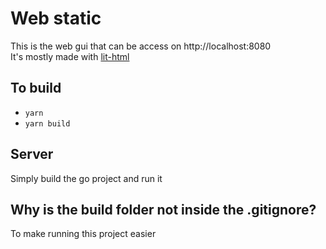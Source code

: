 # Web static
This is the web gui that can be access on http://localhost:8080  
It's mostly made with [lit-html](https://lit-html.polymer-project.org)

## To build
- `yarn`
- `yarn build`

## Server
Simply build the go project and run it

## Why is the build folder not inside the .gitignore?
To make running this project easier
